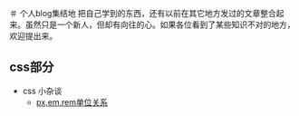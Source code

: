 ＃ 个人blog集结地
 把自己学到的东西，还有以前在其它地方发过的文章整合起来。虽然只是一个新人，但却有向往的心。如果各位看到了某些知识不对的地方，欢迎提出来。

## css部分

- css 小杂谈
   - [px,em,rem单位关系](https://github.com/liyanlong/blog/blob/master/chapter1/1.1.md)
   
